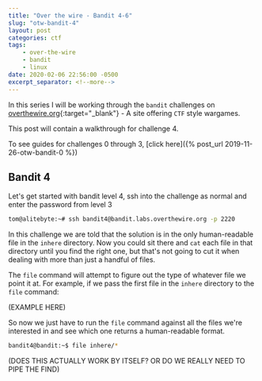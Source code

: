 ```yaml
---
title: "Over the wire - Bandit 4-6"
slug: "otw-bandit-4"
layout: post
categories: ctf
tags: 
    - over-the-wire
    - bandit
    - linux
date: 2020-02-06 22:56:00 -0500
excerpt_separator: <!--more-->
---
```


In this series I will be working through the `bandit` challenges on [overthewire.org](https://overthewire.org/){:target="_blank"} - A site offering `CTF` style wargames.

This post will contain a walkthrough for challenge 4. 

<!--more-->

To see guides for challenges 0 through 3, [click here]({% post_url 2019-11-26-otw-bandit-0 %})

## Bandit 4

Let's get started with bandit level 4, ssh into the challenge as normal and enter the password from level 3

```sh
tom@alitebyte:~# ssh bandit4@bandit.labs.overthewire.org -p 2220
```

In this challenge we are told that the solution is in the only human-readable file in the `inhere` directory. Now you could sit there and `cat` each file in that directory until you find the right one, but that's not going to cut it when dealing with more than just a handful of files.

The `file` command will attempt to figure out the type of whatever file we point it at. For example, if we pass the first file in the `inhere` directory to the `file` command:

(EXAMPLE HERE)

So now we just have to run the `file` command against all the files we're interested in and see which one returns a human-readable format.

```sh
bandit4@bandit:~$ file inhere/*
```

(DOES THIS ACTUALLY WORK BY ITSELF? OR DO WE REALLY NEED TO PIPE THE FIND)
